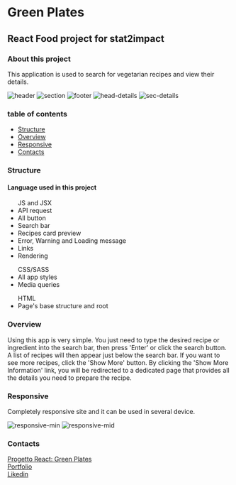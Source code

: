  <h1>Green Plates</h1>

  <h2>React Food project for stat2impact</h2>
  
  <h3>About this project</h3>

  <p>
    This application is used to search for vegetarian recipes and view their details.
  </p>

![header](https://github.com/So-Ca/progetto-react/assets/121359947/a3cef5d0-70ce-49cd-a608-4d6aa7580f78)
![section](https://github.com/So-Ca/progetto-react/assets/121359947/8afa67de-cee0-4001-b5bb-5fe5e071515b)
![footer](https://github.com/So-Ca/progetto-react/assets/121359947/f372ef74-a0f2-4e95-92d7-7562c6aa613e)
![head-details](https://github.com/So-Ca/progetto-react/assets/121359947/e16bf687-79de-4ac3-ab60-655c8847fcc1)
![sec-details](https://github.com/So-Ca/progetto-react/assets/121359947/fe8d9a47-3345-4320-8c57-225f479e0734)


  <h3>table of contents</h3>
  <ul>
  <li><a href="#structure">Structure</a></li>
  <li><a href="#overview">Overview</a></li>
  <li><a href="#responsive">Responsive</a></li>
  <li><a href="#contacts">Contacts</a></li>
  </ul>

  <a name="structure"></a>
  <h3>Structure</h3>

  <h4>Language used in this project</h4>

  <ul>JS and JSX
    <li>API request</li>
    <li>All button</li>
    <li>Search bar</li>
    <li>Recipes card preview</li>
    <li>Error, Warning and Loading message</li>
    <li>Links</li>
    <li>Rendering</li>
  </ul>
  <ul>CSS/SASS
    <li>All app styles</li>
    <li>Media queries</li>
  </ul>
  <ul>HTML
    <li>Page's base structure and root</li>
  </ul>

  <a name="overview"></a>
  <h3>Overview</h3>

  <p>
    Using this app is very simple. You just need to type the desired recipe or ingredient into the search bar, then press 'Enter' or click the search button. A list of recipes will then appear just below the search bar. If you want to see more recipes, click the 'Show More' button. By clicking the 'Show More Information' link, you will be redirected to a dedicated page that provides all the details you need to prepare the recipe.
  </p>

  <a name="responsive"></a>
  <h3>Responsive</h3>

  <p>Completely responsive site and it can be used in several device.</p>

![responsive-min](https://github.com/So-Ca/progetto-react/assets/121359947/10109259-794d-4008-bb05-9ae2826ef94d)
![responsive-mid](https://github.com/So-Ca/progetto-react/assets/121359947/6991009e-aaa1-4c50-9523-e4a9a565ff7a)



  <a name="contacts"></a>
  <h3>Contacts</h3>

  <a href="https://progetto-react-so-ca.netlify.app/">Progetto React: Green Plates</a><br>
  <a href="https://sonny-caputo-portfolio.netlify.app/">Portfolio</a><br>
  <a href="https://www.linkedin.com/in/sonny-caputo-554315185">Likedin</a><br>
